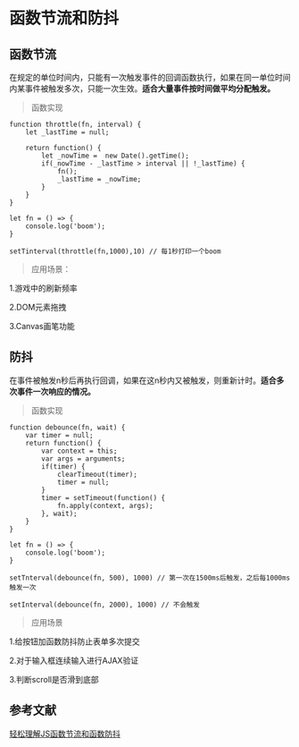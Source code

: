 # 函数节流和防抖

## 函数节流

在规定的单位时间内，只能有一次触发事件的回调函数执行，如果在同一单位时间内某事件被触发多次，只能一次生效。**适合大量事件按时间做平均分配触发。**

> 函数实现

```
function throttle(fn, interval) {
    let _lastTime = null;

    return function() {
        let _nowTime =  new Date().getTime();
        if(_nowTime - _lastTime > interval || !_lastTime) {
            fn();
            _lastTime = _nowTime;
        }
    }
}

let fn = () => {
    console.log('boom');
}

setTinterval(throttle(fn,1000),10) // 每1秒打印一个boom
``` 

> 应用场景：

1.游戏中的刷新频率

2.DOM元素拖拽

3.Canvas画笔功能

## 防抖

在事件被触发n秒后再执行回调，如果在这n秒内又被触发，则重新计时。**适合多次事件一次响应的情况。**

> 函数实现

```
function debounce(fn, wait) {
    var timer = null;
    return function() {
        var context = this;
        var args = arguments;
        if(timer) {
            clearTimeout(timer);
            timer = null;
        }
        timer = setTimeout(function() {
            fn.apply(context, args);
        }, wait);
    }
}

let fn = () => {
    console.log('boom');
}

setTnterval(debounce(fn, 500), 1000) // 第一次在1500ms后触发，之后每1000ms触发一次

setInterval(debounce(fn, 2000), 1000) // 不会触发
```

> 应用场景

1.给按钮加函数防抖防止表单多次提交

2.对于输入框连续输入进行AJAX验证

3.判断scroll是否滑到底部

## 参考文献

[轻松理解JS函数节流和函数防抖](https://juejin.im/post/5a35ed25f265da431d3cc1b1)